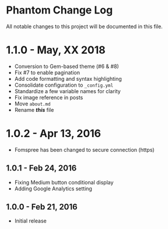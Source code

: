 # Phantom Change Log

All notable changes to this project will be documented in this file.

# 1.1.0 - May, XX 2018
- Conversion to Gem-based theme (#6 & #8)
- Fix #7 to enable pagination
- Add code formatting and syntax highlighting
- Consolidate configuration to `_config.yml`
- Standardize a few variable names for clarity
- Fix image reference in posts
- Move `about.md`
- Rename _**this**_ file

# 1.0.2 - Apr 13, 2016
- Fomspree has been changed to secure connection (https)

## 1.0.1 - Feb 24, 2016
- Fixing Medium button conditional display
- Adding Google Analytics setting

## 1.0.0 - Feb 21, 2016
- Initial release
